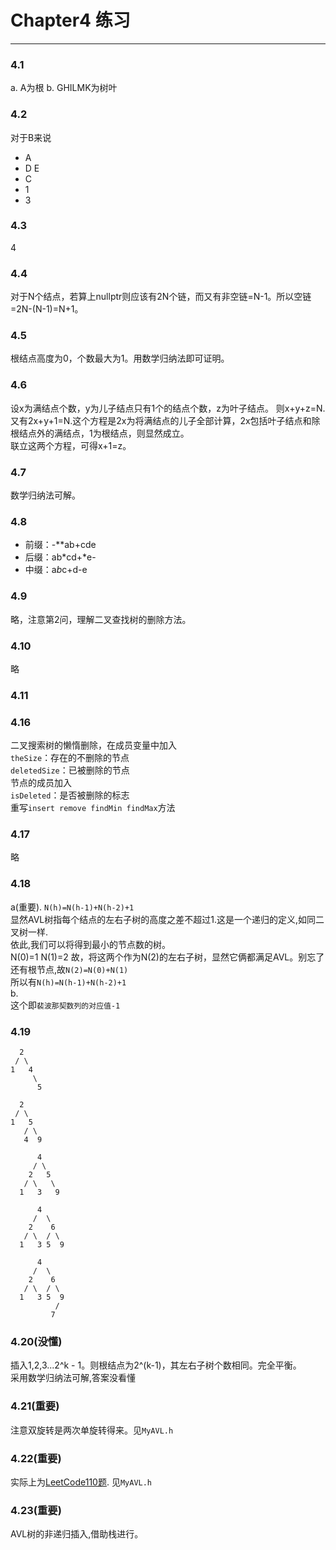 # Chapter4 练习
--------------------------------------
### 4.1
a. A为根
b. GHILMK为树叶

### 4.2
对于B来说
  
- A  
- D E  
- C  
- 1  
- 3  

### 4.3 
4

### 4.4 
对于N个结点，若算上nullptr则应该有2N个链，而又有非空链=N-1。所以空链=2N-(N-1)=N+1。

### 4.5
根结点高度为0，个数最大为1。用数学归纳法即可证明。

### 4.6
设x为满结点个数，y为儿子结点只有1个的结点个数，z为叶子结点。
则x+y+z=N.  
又有2x+y+1=N.这个方程是2x为将满结点的儿子全部计算，2x包括叶子结点和除根结点外的满结点，1为根结点，则显然成立。   
联立这两个方程，可得x+1=z。  

### 4.7
数学归纳法可解。

### 4.8
- 前缀：-**ab+cde
- 后缀：ab*cd+*e-
- 中缀：a*b*c+d-e

### 4.9
略，注意第2问，理解二叉查找树的删除方法。  

### 4.10
略

### 4.11

### 4.16
二叉搜索树的懒惰删除，在成员变量中加入   
```theSize```：存在的不删除的节点    
```deletedSize```：已被删除的节点   
节点的成员加入   
```isDeleted```：是否被删除的标志   
重写```insert remove findMin findMax```方法

### 4.17
略

### 4.18
a(重要). ```N(h)=N(h-1)+N(h-2)+1```   
显然AVL树指每个结点的左右子树的高度之差不超过1.这是一个递归的定义,如同二叉树一样.   
依此,我们可以将得到最小的节点数的树。   
N(0)=1 N(1)=2 故，将这两个作为N(2)的左右子树，显然它俩都满足AVL。别忘了还有根节点,故```N(2)=N(0)+N(1)```    
所以有```N(h)=N(h-1)+N(h-2)+1```   
b.  
这个即```裴波那契数列的对应值-1```

### 4.19
	  2
	 / \
	1   4
		 \
		  5  

	  2
	 / \
	1   5
	   / \
	   4  9  

		  4
		 / \
		2   5
	   / \	 \
	  1	  3	  9  
  
		  4
		 /  \
		2    6
	   / \	/ \
	  1	  3	5  9

		  4
		 /  \
		2    6
	   / \	/ \
	  1	  3	5  9
              /
             7  


### 4.20(没懂)
插入1,2,3...2^k - 1。则根结点为2^(k-1)，其左右子树个数相同。完全平衡。   
采用数学归纳法可解,答案没看懂  

### 4.21(重要)
注意双旋转是两次单旋转得来。见```MyAVL.h```

### 4.22(重要)
实际上为[LeetCode110题](https://leetcode.com/problems/balanced-binary-tree/discuss/35691/The-bottom-up-O(N)-solution-would-be-better). 
见```MyAVL.h```

### 4.23(重要)
AVL树的非递归插入,借助栈进行。
